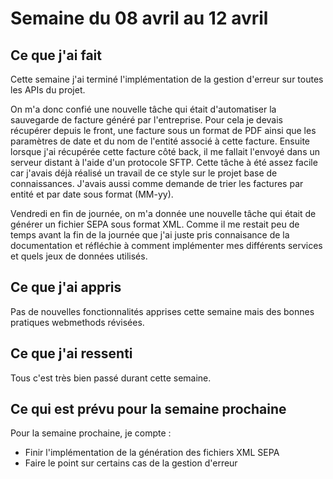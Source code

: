 # Semaine du 08 avril au 12 avril

## Ce que j'ai fait

Cette semaine j'ai terminé l'implémentation de la gestion d'erreur sur toutes les APIs du projet. 

On m'a donc confié une nouvelle tâche qui était d'automatiser la sauvegarde de facture généré par l'entreprise. Pour cela je devais récupérer depuis le front, une facture sous un format de PDF ainsi que les paramètres de date et du nom de l'entité associé à cette facture. Ensuite lorsque j'ai récupérée cette facture côté back, il me fallait l'envoyé dans un serveur distant à l'aide d'un protocole SFTP. Cette tâche à été assez facile car j'avais déjà réalisé un travail de ce style sur le projet base de connaissances. J'avais aussi comme demande de trier les factures par entité et par date sous format (MM-yy). 

Vendredi en fin de journée, on m'a donnée une nouvelle tâche qui était de générer un fichier SEPA sous format XML. Comme il me restait peu de temps avant la fin de la journée que j'ai juste pris connaisance de la documentation et réfléchie à comment implémenter mes différents services et quels jeux de données utilisés. 

## Ce que j'ai appris

Pas de nouvelles fonctionnalités apprises cette semaine mais des bonnes pratiques webmethods révisées. 

## Ce que j'ai ressenti

Tous c'est très bien passé durant cette semaine.

## Ce qui est prévu pour la semaine prochaine 

Pour la semaine prochaine, je compte :
- Finir l'implémentation de la génération des fichiers XML SEPA
- Faire le point sur certains cas de la gestion d'erreur